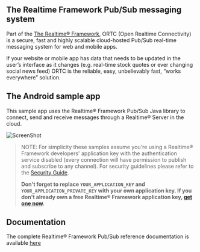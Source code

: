 ## The Realtime Framework Pub/Sub messaging system
Part of the [The Realtime® Framework](http://www.realtime.co/solutions/realtimeframework), ORTC (Open Realtime Connectivity) is a secure, fast and highly scalable cloud-hosted Pub/Sub real-time messaging system for web and mobile apps.

If your website or mobile app has data that needs to be updated in the user’s interface as it changes (e.g. real-time stock quotes or ever changing social news feed) ORTC is the reliable, easy, unbelievably fast, “works everywhere” solution.

## The Android sample app
This sample app uses the Realtime® Framework Pub/Sub Java library to connect, send and receive messages through a Realtime® Server in the cloud.

![ScreenShot](http://ortc.xrtml.org/screenshots/2.1.0/Android/Screen.jpg)

> NOTE: For simplicity these samples assume you're using a Realtime® Framework developers' application key with the authentication service disabled (every connection will have permission to publish and subscribe to any channel). For security guidelines please refer to the [Security Guide](http://docs.xrtml.org/pubsub/overview/2-1-0/security.htm). 
> 
> **Don't forget to replace `YOUR_APPLICATION_KEY` and `YOUR_APPLICATION_PRIVATE_KEY` with your own application key. If you don't already own a free Realtime® Framework application key, [get one now](https://app.realtime.co/developers/getlicense).**


## Documentation
The complete Realtime® Framework Pub/Sub reference documentation is available [here](http://docs.xrtml.org/pubsub/library/2-1-0/welcome.htm)